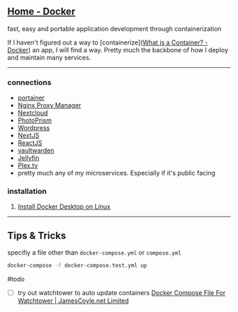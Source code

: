 ## [Home - Docker](https://www.docker.com/)
fast, easy and portable application development through containerization 

If I haven't figured out a way to [containerize]([What is a Container? - Docker](https://www.docker.com/resources/what-container/)) an app, I will find a way. Pretty much the backbone of how I deploy and maintain many services.    

---

### connections
- [portainer](portainer.md)
- [Nginx Proxy Manager](Nginx%20Proxy%20Manager.md)
- [Nextcloud](Nextcloud.md)
- [PhotoPrism](PhotoPrism.md)
- [Wordpress](Wordpress.md)
- [NextJS](NextJS.md)
- [ReactJS](ReactJS.md)
- [vaultwarden](vaultwarden.md)
- [Jellyfin](Jellyfin.md)
- [Plex.tv](Plex.tv.md)
- pretty much any of my microservices. Especially if it's public facing 

### installation
1. [Install Docker Desktop on Linux](https://docs.docker.com/desktop/install/linux-install/)

---
## Tips & Tricks
specifiy a file other than `docker-compose.yml` or `compose.yml`
```bash
docker-compose -f docker-compose.test.yml up
```


#todo 
- [ ] try out watchtower  to auto update containers [Docker Compose File For Watchtower | JamesCoyle.net Limited](https://www.jamescoyle.net/how-to/docker-compose-files/3323-docker-compose-file-for-watchtower#:~:text=Create%20a%20new%20directory%20and%20save%20the%20above,from%20the%20moment%20you%20start%20the%20Watchtower%20container.)